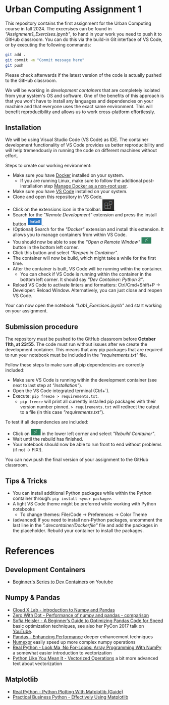 ﻿# Urban Computing Assignment 1
This repository contains the first assignment for the Urban Computing course in fall 2024. The excersises can be found in *"Assignment1_Exercises.ipynb"*, to hand in your work you need to push it to GitHub classroom. You can do this via the build-in Git interface of VS Code, or by executing the following commands:
```bash
git add .
git commit -m "Commit message here"
git push
```
Please check afterwards if the latest version of the code is actually pushed to the GitHub classroom.



We will be working in *development containers* that are completely isolated from your system's OS and software. One of the benefits of this approach is that you won't have to install any languages and dependencies on your machine and that everyone uses the exact same environment. This will benefit reproducibility and allows us to work cross-platform effortlessly.


## Installation
We will be using Visual Studio Code (VS Code) as IDE. The container development functionality of VS Code provides us better reproducibility and will help tremendously in running the code on different machines without effort.

Steps to create our working environment:
- Make sure you have [Docker](https://docs.docker.com/get-docker/) installed on your system.
    - If you are running Linux, make sure to follow the additional post-installation step [Manage Docker as a non-root user](https://docs.docker.com/engine/install/linux-postinstall/#manage-docker-as-a-non-root-user).
- Make sure you have [VS Code](https://code.visualstudio.com/) installed on your system.
- Clone and open this repository in VS Code.
- Click on the extensions icon in the toolbar: ![Extensions icon](docs/extensions.png).
- Search for the *"Remote Development"* extension and press the install button ![Install button](docs/install.png).
- (Optional) Search for the *"Docker"* extension and install this extension. It allows you to manage containers from within VS Code.
- You should now be able to see the *"Open a Remote Window"* ![Remote Window](docs/remote-window.png) button in the bottom left corner.
- Click this button and select *"Reopen in Container"*.
- The container will now be build, which might take a while for the first time.
- After the container is built, VS Code will be running within the container.
    - You can check if VS Code is running within the container in the bottom left corner. It should say *"Dev Container: Python 3"*.
- Reload VS Code to activate linters and formatters: Ctrl/Cmd+Shift+P -> Developer: Reload Window. Alternatively, you can just close and reopen VS Code.

Your can now open the notebook *"Lab1_Exercises.ipynb"* and start working on your assignment.

## Submission procedure
The repository must be pushed to the GitHub classroom before **October 11th, at 23:55**. The code must run without issues after we create the development container. This means that any pip packages that are required to run your notebook must be included in the *"requirements.txt"* file.

Follow these steps to make sure all pip dependencies are correctly included:
- Make sure VS Code is running within the development container (see next to last step at *"Installation"*).
- Open the VS Code integrated terminal (Ctrl+`).
- Execute: `pip freeze > requirements.txt`.
    - `pip freeze` will print all currently installed pip packages with their version number pinned. `> requirements.txt` will redirect the output to a file (in this case *"requirements.txt"*).

To test if all dependencies are included:
- Click on ![Remote Window](docs/remote-window.png) in the lower left corner and select *"Rebuild Container"*.
- Wait until the rebuild has finished.
- Your notebook should now be able to run front to end without problems (if not -> FIX!).

You can now push the final version of your assignment to the GitHub classroom.

## Tips & Tricks
- You can install additional Python packages while within the Python container through: `pip install <your package>`.
- A light VS Code theme might be preferred while working with Python notebooks
    - To change themes: File/Code -> Preferences -> Color Theme
- (advanced) If you need to install non-Python packages, uncomment the last line in the *".devcontainer/Dockerfile"* file and add the packages in the placeholder. Rebuild your container to install the packages.

# References
## Development Containers
- [Beginner's Series to Dev Containers](https://www.youtube.com/watch?v=61M2takIKl8&list=PLj6YeMhvp2S5G_X6ZyMc8gfXPMFPg3O31) on Youtube

## Numpy & Pandas
- [Cloud X Lab - introduction to Numpy and Pandas](https://cloudxlab.com/blog/numpy-pandas-introduction/)
- [Zero With Dot - Performance of numpy and pandas - comparison](https://zerowithdot.com/python-numpy-and-pandas-performance/)
- [Sofia Heisler - A Beginner’s Guide to Optimizing Pandas Code for Speed](https://engineering.upside.com/a-beginners-guide-to-optimizing-pandas-code-for-speed-c09ef2c6a4d6) basic optimization techniques, see also her PyCon 2017 talk on [YouTube](https://www.youtube.com/watch?v=HN5d490_KKk).
- [Pandas - Enhancing Performance](https://pandas.pydata.org/pandas-docs/stable/user_guide/enhancingperf.html) deeper enhancement techniques
- [Numexpr](https://github.com/pydata/numexpr) easily speed up more complex numpy operations
- [Real Python - Look Ma, No For-Loops: Array Programming With NumPy](https://realpython.com/numpy-array-programming/) a somewhat easier introduction to vectorization
- [Python Like You Mean It - Vectorized Operations](https://www.pythonlikeyoumeanit.com/Module3_IntroducingNumpy/VectorizedOperations.html) a bit more advanced text about vectorization

## Matplotlib
- [Real Python - Python Plotting With Matplotlib (Guide)](https://realpython.com/python-matplotlib-guide/)
- [Practical Business Python - Effectively Using Matplotlib](https://pbpython.com/effective-matplotlib.html)
